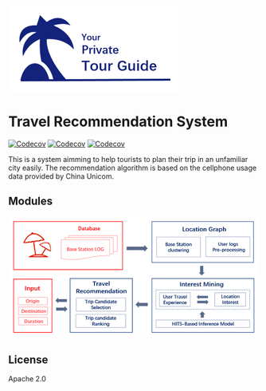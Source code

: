 ![](icon/logo.png)

# Travel Recommendation System
[![Codecov](https://img.shields.io/badge/version-2.0-blue.svg?style=flat-square)]()  [![Codecov](https://img.shields.io/badge/build-passing-brightgreen.svg?style=flat-square)]()  [![Codecov](https://img.shields.io/badge/powered%20by-Yanqing-green.svg?style=flat-square)]()

This is a system aimming to help tourists to plan their trip in an unfamiliar city easily. The recommendation algorithm is based on the cellphone usage data provided by China Unicom.

## Modules

![](/graph/graph.png)

## License
Apache 2.0


